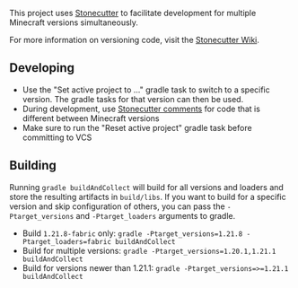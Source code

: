 This project uses [Stonecutter](https://stonecutter.kikugie.dev/) to facilitate development for multiple Minecraft versions simultaneously.

For more information on versioning code, visit the [Stonecutter Wiki](https://stonecutter.kikugie.dev/wiki/).

## Developing

- Use the "Set active project to ..." gradle task to switch to a specific version. The gradle tasks for that version can then be used.
- During development, use [Stonecutter comments](https://stonecutter.kikugie.dev/wiki/start/comments.html) for code that is different between Minecraft versions
- Make sure to run the "Reset active project" gradle task before committing to VCS

## Building

Running `gradle buildAndCollect` will build for all versions and loaders and store the resulting artifacts in `build/libs`. If you want to build for a specific version and skip configuration of others, you can pass the `-Ptarget_versions` and `-Ptarget_loaders` arguments to gradle.

- Build `1.21.8-fabric` only: `gradle -Ptarget_versions=1.21.8 -Ptarget_loaders=fabric buildAndCollect`
- Build for multiple versions: `gradle -Ptarget_versions=1.20.1,1.21.1 buildAndCollect`
- Build for versions newer than 1.21.1: `gradle -Ptarget_versions=>=1.21.1 buildAndCollect`
